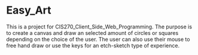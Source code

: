 # Easy_Art
This is a project for CIS270_Client_Side_Web_Programming. The purpose is to create a canvas and draw an selected amount of circles or squares depending on the choice of the user. The user can also use their mouse to free hand draw or use the keys for an etch-sketch type of experience.
